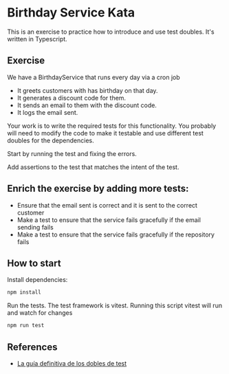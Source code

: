 # Birthday Service Kata

This is an exercise to practice how to introduce and use test doubles. It's written in Typescript.

## Exercise

We have a BirthdayService that runs every day via a cron job

* It greets customers with has birthday on that day.
* It generates a discount code for them.
* It sends an email to them with the discount code.
* It logs the email sent.

Your work is to write the required tests for this functionality. You probably will need to modify the code to make it testable and use different test doubles for the dependencies.

Start by running the test and fixing the errors.

Add assertions to the test that matches the intent of the test.

## Enrich the exercise by adding more tests:

* Ensure that the email sent is correct and it is sent to the correct customer
* Make a test to ensure that the service fails gracefully if the email sending fails
* Make a test to ensure that the service fails gracefully if the repository fails

## How to start

Install dependencies:

```bash
npm install
```

Run the tests. The test framework is vitest. Running this script vitest will run and watch for changes

```bash
npm run test
```

## References

* [La guía definitiva de los dobles de test](https://franiglesias.github.io/test-doubles-guide-1/)

